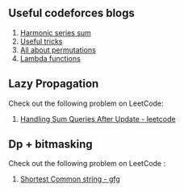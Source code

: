## Useful codeforces blogs

1. [Harmonic series sum](https://discuss.codechef.com/t/more-intuitive-explanation-for-the-harmonic-seriess-sum/67287)
2. [Useful tricks](https://codeforces.com/blog/entry/84150)
3. [All about permutations](https://codeforces.com/blog/entry/111187)
4. [Lambda functions](https://www.walletfox.com/course/sortvectorofcustomobjects11.php)

## Lazy Propagation

Check out the following problem on LeetCode:

1. [Handling Sum Queries After Update - leetcode](https://leetcode.com/problems/handling-sum-queries-after-update/)

## Dp + bitmasking

Check out the following problem on LeetCode :

1. [Shortest Common string - gfg](https://practice.geeksforgeeks.org/batch/test-series-bundle/track/gts-bit-manipulation/problem/shortest-common-string)
